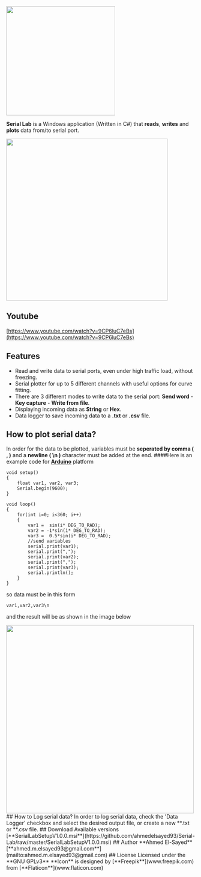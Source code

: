 <img src="/imgs/logo.png" width="290">  


 **Serial Lab** is a Windows application (Written in C#) that **reads**, **writes** and **plots** data from/to serial port.  
 
  
 <img src="/imgs/sc3.png" width="430">
 
## Youtube  
 
 [https://www.youtube.com/watch?v=9CP6luC7eBs](https://www.youtube.com/watch?v=9CP6luC7eBs)
   
## Features
* Read and write data to serial ports, even under high traffic load, without freezing.
* Serial plotter for up to 5 different channels with useful options for curve fitting.
* There are 3 different modes to write data to the serial port: **Send word** - **Key capture** - **Write from file**.
* Displaying incoming data as **String** or **Hex**.
* Data logger to save incoming data to a **.txt** or **.csv** file.

## How to plot serial data?
In order for the data to be plotted, variables must be **seperated by comma ( , )** and a **newline ( \n )** character must be added at the end.
####Here is an example code for [**Arduino**](https://www.arduino.cc/) platform 
```arduino
void setup()
{
	float var1, var2, var3;
	Serial.begin(9600);
}					

void loop()
{
	for(int i=0; i<360; i++)
	{
		var1 = 	sin(i* DEG_TO_RAD);
		var2 = -1*sin(i* DEG_TO_RAD);
		var3 = 	0.5*sin(i* DEG_TO_RAD);
		//send variables
		serial.print(var1);
		serial.print(",");
		serial.print(var2);
		serial.print(",");
		serial.print(var3);
		serial.println();
	}
}
```
so data must be in this form 
```
var1,var2,var3\n
```
and the result will be as shown in the image below   
  
<img src="/imgs/plotter.png" width="500">  
## How to Log serial data?
In order to log serial data, check the 'Data Logger' checkbox and select the desired output file, or create a new **.txt or **.csv file.
## Download  
Available versions  
[**SerialLabSetupV1.0.0.msi**](https://github.com/ahmedelsayed93/Serial-Lab/raw/master/SerialLabSetupV1.0.0.msi)
## Author 
**Ahmed El-Sayed**  
[**ahmed.m.elsayed93@gmail.com**](mailto:ahmed.m.elsayed93@gmail.com)  
## License
Licensed under the **GNU GPLv3**  
**Icon** is designed by [**Freepik**](www.freepik.com) from [**Flaticon**](www.flaticon.com)
